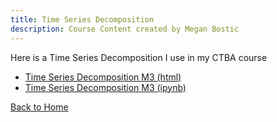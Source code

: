 ```yaml
---
title: Time Series Decomposition
description: Course Content created by Megan Bostic
---
```


Here is a Time Series Decomposition I use in my CTBA course
- [Time Series Decomposition M3 (html)](TimeSeriesDecompositionM3.html)
- [Time Series Decomposition M3 (ipynb)](TimeSeriesDecompositionM3.ipynb)

[Back to Home](https://MeganBgit.github.io/index)
